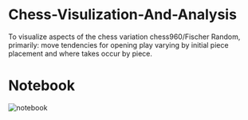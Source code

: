 # Chess-Visulization-And-Analysis

To visualize aspects of the chess variation chess960/Fischer Random, primarily: move tendencies for opening play varying by initial piece placement and where takes occur by piece. 

# Notebook
![notebook](https://github.com/DennisVNilsson/Chess-Visulization-And-Analysis/blob/master/analysation-and-visulization.ipynb?raw=true)
